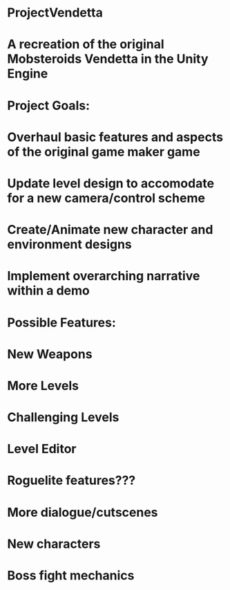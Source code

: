 # ProjectVendetta
# A recreation of the original Mobsteroids Vendetta in the Unity Engine

# Project Goals:
# Overhaul basic features and aspects of the original game maker game
# Update level design to accomodate for a new camera/control scheme
# Create/Animate new character and environment designs
# Implement overarching narrative within a demo

# Possible Features:
# New Weapons
# More Levels
# Challenging Levels
# Level Editor
# Roguelite features???
# More dialogue/cutscenes
# New characters
# Boss fight mechanics